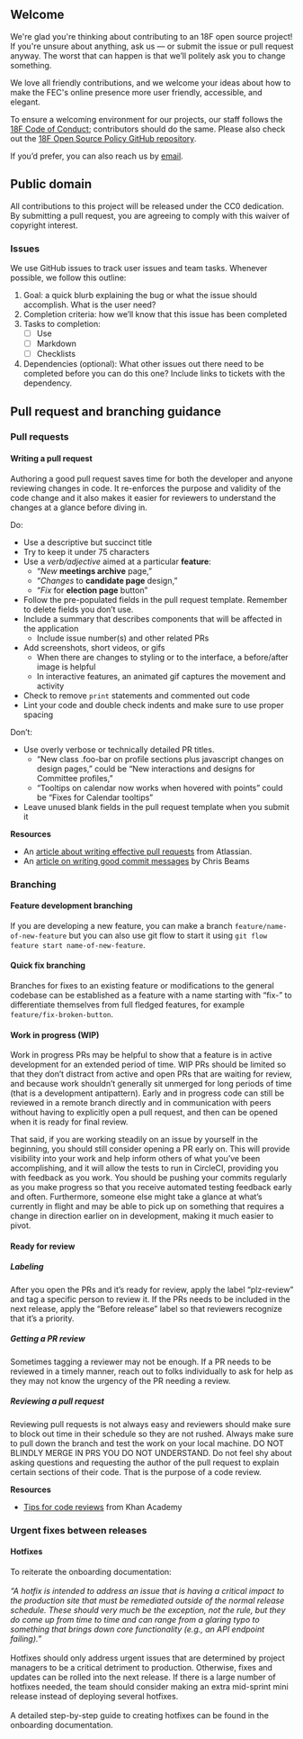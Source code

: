 ## Welcome
We're glad you're thinking about contributing to an 18F open source project! If you're unsure about anything, ask us — or submit the issue or pull request anyway. The worst that can happen is that we’ll politely ask you to change something.

We love all friendly contributions, and we welcome your ideas about how to make the FEC's online presence more user friendly, accessible, and elegant.

To ensure a welcoming environment for our projects, our staff follows the [18F Code of Conduct](https://github.com/18F/code-of-conduct/blob/master/code-of-conduct.md); contributors should do the same. Please also check out the [18F Open Source Policy GitHub repository]( https://github.com/18f/open-source-policy).

If you’d prefer, you can also reach us by [email](mailto:betafeedback@fec.gov).

## Public domain
All contributions to this project will be released under the CC0 dedication. By submitting a pull request, you are agreeing to comply with this waiver of copyright interest.

### Issues
We use GitHub issues to track user issues and team tasks. Whenever possible, we follow this outline:

1. Goal: a quick blurb explaining the bug or what the issue should accomplish. What is the user need?
2. Completion criteria: how we’ll know that this issue has been completed
3. Tasks to completion:
    - [ ] Use
    - [ ] Markdown
    - [ ] Checklists
4. Dependencies (optional): What other issues out there need to be completed before you can do this one? Include links to tickets with the dependency.

## Pull request and branching guidance

### Pull requests

#### Writing a pull request
Authoring a good pull request saves time for both the developer and anyone reviewing changes in code. It re-enforces the purpose and validity of the code change and it also makes it easier for reviewers to understand the changes at a glance before diving in.

Do:

  * Use a descriptive but succinct title
  * Try to keep it under 75 characters
  * Use a _verb/adjective_ aimed at a particular **feature**:
    * “_New_ **meetings archive** page,”
    * “_Changes_ to **candidate page** design,”
    * “_Fix_ for **election page** button”
  * Follow the pre-populated fields in the pull request template. Remember to delete fields you don’t use.
  * Include a summary that describes components that will be affected in the application
    * Include issue number(s) and other related PRs
  * Add screenshots, short videos, or gifs
    * When there are changes to styling or to the interface, a before/after image is helpful
    * In interactive features, an animated gif captures the movement and activity
  * Check to remove `print` statements and commented out code
  * Lint your code and double check indents and make sure to use proper spacing

Don’t:

  * Use overly verbose or technically detailed PR titles.
    * “New class .foo-bar on profile sections plus javascript changes on design pages,” could be “New interactions and designs for Committee profiles,”
    * “Tooltips on calendar now works when hovered with points” could be “Fixes for Calendar tooltips”
  * Leave unused blank fields in the pull request template when you submit it


**Resources**

* An [article about writing effective pull requests](https://www.atlassian.com/blog/git/written-unwritten-guide-pull-requests) from Atlassian.
* An [article on writing good commit messages](https://chris.beams.io/posts/git-commit/) by Chris Beams


### Branching

#### Feature development branching
If you are developing a new feature, you can make a branch `feature/name-of-new-feature` but you can also use git flow to start it using `git flow feature start name-of-new-feature`.

#### Quick fix branching
Branches for fixes to an existing feature or modifications to the general codebase can be established as a feature with a name starting with “fix-” to differentiate themselves from full fledged features, for example `feature/fix-broken-button`.

#### Work in progress (WIP)
Work in progress PRs may be helpful to show that a feature is in active development for an extended period of time. WIP PRs should be limited so that they don’t distract from active and open PRs that are waiting for review, and because work shouldn’t generally sit unmerged for long periods of time (that is a development antipattern). Early and in progress code can still be reviewed in a remote branch directly and in communication with peers without having to explicitly open a pull request, and then can be opened when it is ready for final review.

That said, if you are working steadily on an issue by yourself in the beginning, you should still consider opening a PR early on. This will provide visibility into your work and help inform others of what you’ve been accomplishing, and it will allow the tests to run in CircleCI, providing you with feedback as you work. You should be pushing your commits regularly as you make progress so that you receive automated testing feedback early and often. Furthermore, someone else might take a glance at what’s currently in flight and may be able to pick up on something that requires a change in direction earlier on in development, making it much easier to pivot.

#### Ready for review

##### Labeling
After you open the PRs and it’s ready for review, apply the label “plz-review” and tag a specific person to review it. If the PRs needs to be included in the next release, apply the “Before release” label so that reviewers recognize that it’s a priority.

##### Getting a PR review
Sometimes tagging a reviewer may not be enough. If a PR needs to be reviewed in a timely manner, reach out to folks individually to ask for help as they may not know the urgency of the PR needing a review.

##### Reviewing a pull request
Reviewing pull requests is not always easy and reviewers should make sure to block out time in their schedule so they are not rushed. Always make sure to pull down the branch and test the work on your local machine. DO NOT BLINDLY MERGE IN PRS YOU DO NOT UNDERSTAND. Do not feel shy about asking questions and requesting the author of the pull request to explain certain sections of their code. That is the purpose of a code review.

**Resources**
* [Tips for code reviews](http://engineering.khanacademy.org/posts/tips-for-code-reviews.htm) from Khan Academy

### Urgent fixes between releases

#### Hotfixes
To reiterate the onboarding documentation:<br>
<br>
_“A hotfix is intended to address an issue that is having a critical impact to the production site that must be remediated outside of the normal release schedule. These should very much be the exception, not the rule, but they do come up from time to time and can range from a glaring typo to something that brings down core functionality (e.g., an API endpoint failing).”_<br>
<br>
Hotfixes should only address urgent issues that are determined by project managers to be a critical detriment to production. Otherwise, fixes and updates can be rolled into the next release. If there is a large number of hotfixes needed, the team should consider making an extra mid-sprint mini release instead of deploying several hotfixes.<br>
<br>
A detailed step-by-step guide to creating hotfixes can be found in the onboarding documentation.

